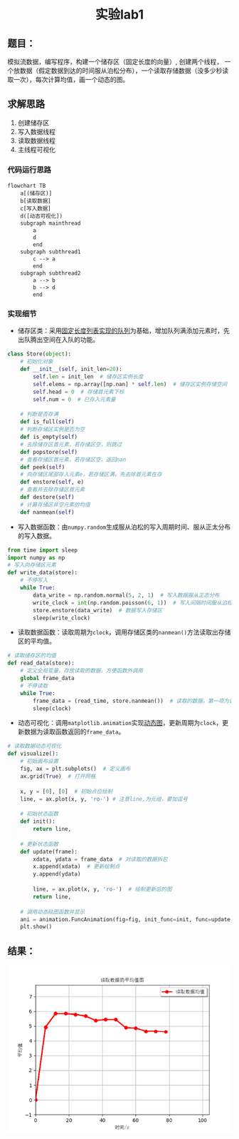# <center>实验lab1
## 题目：
模拟流数据，编写程序，构建一个储存区（固定长度的向量）, 创建两个线程， 一个放数据（假定数据到达的时间服从泊松分布），一个读取存储数据（没多少秒读取一次），每次计算均值，画一个动态的图。
## 求解思路
1. 创建储存区
2. 写入数据线程
3. 读取数据线程
4. 主线程可视化
### 代码运行思路

<div style="display:none">
```mermaid
graph TB
    a[(储存区)]
    b[读取数据]
    c[写入数据]
    d([动态可视化])
    c & b --> a
    d -.-> b    
```
</div>

```mermaid
flowchart TB
    a[(储存区)]
    b[读取数据]
    c[写入数据]
    d([动态可视化])
    subgraph mainthread
        a
        d
        end
    subgraph subthread1
        c --> a
        end
    subgraph subthread2
        a --> b
        b --> d
        end
```

### 实现细节
- 储存区类：采用[固定长度列表实现的队列](Queue.py)为基础，增加队列满添加元素时，先出队腾出空间在入队的功能。
```python
class Store(object):
    # 初始化对象
    def __init__(self, init_len=20):
        self.len = init_len  # 储存区实例长度
        self.elems = np.array([np.nan] * self.len)  # 储存区实例存储空间
        self.head = 0  # 存储首元素下标
        self.num = 0  # 已存入元素量

    # 判断是否存满
    def is_full(self)
    # 判断存储区实例是否为空
    def is_empty(self)
    # 去除储存区首元素，若存储区空，则跳过
    def popstore(self)
    # 查看存储区首元素，若存储区空，返回nan
    def peek(self)
    # 向存储区尾部存入元素e，若存储区满，先去除首元素在存
    def enstore(self, e)
    # 查看并去除存储区首元素
    def destore(self)
    # 计算存储区非空元素的均值
    def nanmean(self)

```
- 写入数据函数：由```numpy.random```生成服从泊松的写入周期时间、服从正太分布的写入数据。
```python
from time import sleep
import numpy as np
# 写入向存储区元素
def write_data(store):
    # 不停写入
    while True:
        data_write = np.random.normal(5, 2, 1)  # 写入数据服从正态分布
        write_clock = int(np.random.poisson(6, 1))  # 写入间隔时间服从泊松分布
        store.enstore(data_write)  # 数据写入存储区
        sleep(write_clock)
```
- 读取数据函数：读取周期为```clock```，调用存储区类的```nanmean()```方法读取出存储区的平均值。
```python
# 读取储存区的均值
def read_data(store):
    # 定义全局变量，存放读取的数据，方便函数外调用
    global frame_data
    # 不停读取
    while True:
        frame_data = (read_time, store.nanmean())  # 读取的数据，第一项为读取的时间点，第二项为读取内容
        sleep(clock)
```
- 动态可视化：调用```matplotlib.animation```实现[动态图](animation.py)，更新周期为```clock```，更新数据为读取函数返回的```frame_data```。
```python
# 读取数据动态可视化
def visualize():
    # 初始画布设置
    fig, ax = plt.subplots()  # 定义画布
    ax.grid(True)  # 打开网格

    x, y = [0], [0]  # 初始点位绘制
    line, = ax.plot(x, y, 'ro-') # 注意line,为元组，要加逗号

    # 初始状态函数
    def init():
        return line,

    # 更新状态函数
    def update(frame):
        xdata, ydata = frame_data  # 对读取的数据拆包
        x.append(xdata)  # 更新绘制点
        y.append(ydata)

        line, = ax.plot(x, y, 'ro-')  # 绘制更新后的图
        return line,

    # 调用动态绘图函数并显示
    ani = animation.FuncAnimation(fig=fig, init_func=init, func=update, frames=1, interval=clock * 1000, blit=False)   # interval为更新图像时间间隔，单位ms
    plt.show()
```
## 结果：
![](result_exam1.png)
